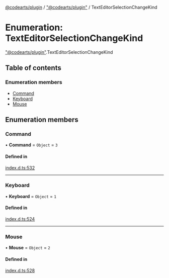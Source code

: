 [@codearts/plugin](../README.md) / ["@codearts/plugin"](../modules/_codearts_plugin_.md) / TextEditorSelectionChangeKind

# Enumeration: TextEditorSelectionChangeKind

["@codearts/plugin"](../modules/_codearts_plugin_.md).TextEditorSelectionChangeKind

## Table of contents

### Enumeration members

- [Command](codearts_plugin_.TextEditorSelectionChangeKind.md#command)
- [Keyboard](codearts_plugin_.TextEditorSelectionChangeKind.md#keyboard)
- [Mouse](codearts_plugin_.TextEditorSelectionChangeKind.md#mouse)

## Enumeration members

### Command

• **Command** = `Object` = `3`

#### Defined in

[index.d.ts:532](https://github.com/huaweicloud/cloudide-plugin-api/blob/84e382d/index.d.ts#L532)

___

### Keyboard

• **Keyboard** = `Object` = `1`

#### Defined in

[index.d.ts:524](https://github.com/huaweicloud/cloudide-plugin-api/blob/84e382d/index.d.ts#L524)

___

### Mouse

• **Mouse** = `Object` = `2`

#### Defined in

[index.d.ts:528](https://github.com/huaweicloud/cloudide-plugin-api/blob/84e382d/index.d.ts#L528)
